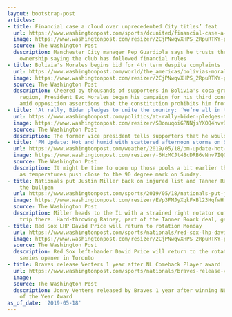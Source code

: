 ```yaml
---
layout: bootstrap-post
articles:
- title: Financial case a cloud over unprecedented City titles’ feat
  url: https://www.washingtonpost.com/sports/dcunited/financial-case-a-cloud-over-unprecedented-city-titles-feat/2019/05/18/f4a7618e-79c8-11e9-a7bf-c8a43b84ee31_story.html
  image: https://www.washingtonpost.com/resizer/2CjPNwqvXHPS_2RpuRTKY-p3eVo=/1484x0/www.washingtonpost.com/pb/resources/img/twp-social-share.png
  source: The Washington Post
  description: Manchester City manager Pep Guardiola says he trusts the Abu Dhabi
    ownership saying the club has followed financial rules
- title: Bolivia's Morales begins bid for 4th term despite complaints
  url: https://www.washingtonpost.com/world/the_americas/bolivias-morales-begins-bid-for-4th-term-despite-complaints/2019/05/18/d78cd300-79c7-11e9-a7bf-c8a43b84ee31_story.html
  image: https://www.washingtonpost.com/resizer/2CjPNwqvXHPS_2RpuRTKY-p3eVo=/1484x0/www.washingtonpost.com/pb/resources/img/twp-social-share.png
  source: The Washington Post
  description: Cheered by thousands of supporters in Bolivia's coca-growing Chapare
    region, President Evo Morales began his campaign for his third consecutive re-election
    amid opposition assertions that the constitution prohibits him from running again
- title: 'At rally, Biden pledges to unite the country: ‘We’re all in this together’'
  url: https://www.washingtonpost.com/politics/at-rally-biden-pledges-to-unite-the-country-were-all-in-this-together/2019/05/18/49bcd71e-78dc-11e9-bd25-c989555e7766_story.html
  image: https://www.washingtonpost.com/resizer/S8onuqoiGPNNjsYXOQ4hvvDh5ms=/1484x0/arc-anglerfish-washpost-prod-washpost.s3.amazonaws.com/public/SVQ3TWDZW4I6TM7VKZZ634WRE4.jpg
  source: The Washington Post
  description: The former vice president tells supporters that he would bridge gaps.
- title: 'PM Update: Hot and humid with scattered afternoon storms on Sunday'
  url: https://www.washingtonpost.com/weather/2019/05/18/pm-update-hot-humid-with-scattered-afternoon-storms-sunday/
  image: https://www.washingtonpost.com/resizer/-6HzMCJt48cDRB6vNnv7IQOFWsQ=/1484x0/arc-anglerfish-washpost-prod-washpost.s3.amazonaws.com/public/RBBD5B2KARCNXPDJLVF7MB2IGQ.jpg
  source: The Washington Post
  description: It might be time to open up those pools a bit earlier than normal,
    as temperatures push close to the 90 degree mark on Sunday.
- title: Nationals put Justin Miller back on injured list and Tanner Rainey joins
    the bullpen
  url: https://www.washingtonpost.com/sports/2019/05/18/nationals-put-justin-miller-back-injured-list-tanner-rainey-joins-bullpen/
  image: https://www.washingtonpost.com/resizer/EVp3FMJyXqkFxBl23HqfwHff7lQ=/1484x0/arc-anglerfish-washpost-prod-washpost.s3.amazonaws.com/public/Q76DTGTJJEI6TJUYFKHYBDE47M.jpg
  source: The Washington Post
  description: Miller heads to the IL with a strained right rotator cuff, his second
    trip there. Hard-throwing Rainey, part of the Tanner Roark deal, gets the call.
- title: Red Sox LHP David Price will return to rotation Monday
  url: https://www.washingtonpost.com/sports/nationals/red-sox-lhp-david-price-will-return-to-rotation-monday/2019/05/18/b07fb3ca-79ba-11e9-a7bf-c8a43b84ee31_story.html
  image: https://www.washingtonpost.com/resizer/2CjPNwqvXHPS_2RpuRTKY-p3eVo=/1484x0/www.washingtonpost.com/pb/resources/img/twp-social-share.png
  source: The Washington Post
  description: Red Sox left-hander David Price will return to the rotation for Monday’s
    series opener in Toronto
- title: Braves release Venters 1 year after NL Comeback Player award
  url: https://www.washingtonpost.com/sports/nationals/braves-release-venters-1-year-after-nl-comeback-player-award/2019/05/18/e9800d34-79b8-11e9-a7bf-c8a43b84ee31_story.html
  image: 
  source: The Washington Post
  description: Jonny Venters released by Braves 1 year after winning NL Comeback Player
    of the Year Award
as_of_date: '2019-05-18'
---
```


